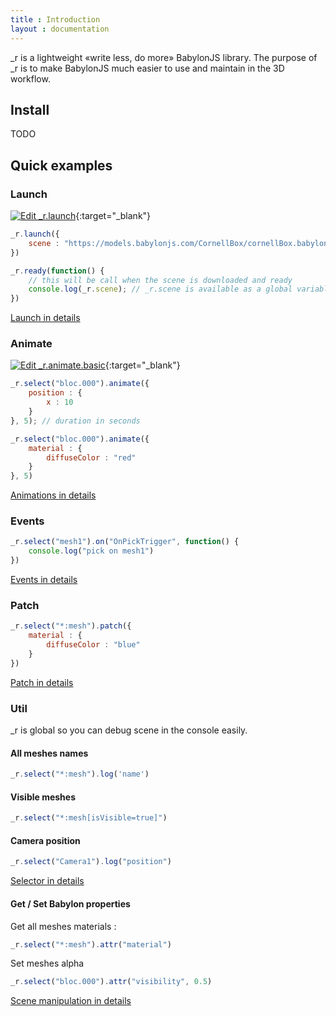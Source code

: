 ```yaml
---
title : Introduction 
layout : documentation
---
```

_r is a lightweight «write less, do more» BabylonJS library. The purpose of _r is to make BabylonJS much easier to use and maintain in the 3D workflow.

## Install

TODO

## Quick examples

### Launch
[![Edit _r.launch](https://codesandbox.io/static/img/play-codesandbox.svg)](https://codesandbox.io/s/rlaunch-g4wy9?fontsize=14&hidenavigation=1&theme=dark){:target="_blank"}
```js
_r.launch({
    scene : "https://models.babylonjs.com/CornellBox/cornellBox.babylon"
})

_r.ready(function() {
    // this will be call when the scene is downloaded and ready
    console.log(_r.scene); // _r.scene is available as a global variable
})
```
[Launch in details](./launch)
### Animate 
[![Edit _r.animate.basic](https://codesandbox.io/static/img/play-codesandbox.svg)](https://codesandbox.io/s/ranimatebasic-pb9kf?fontsize=14&hidenavigation=1&theme=dark){:target="_blank"}
```js
_r.select("bloc.000").animate({
    position : {
        x : 10
    }
}, 5); // duration in seconds

_r.select("bloc.000").animate({
    material : {
        diffuseColor : "red"
    }
}, 5)
```
[Animations in details]()
### Events
```js
_r.select("mesh1").on("OnPickTrigger", function() {
    console.log("pick on mesh1")
})
```
[Events in details]()
### Patch
```js
_r.select("*:mesh").patch({
    material : {
        diffuseColor : "blue"
    }
})
```

[Patch in details]()

### Util
_r is global so you can debug scene in the console easily.

#### All meshes names
```js 
_r.select("*:mesh").log('name') 
```
#### Visible meshes
```js 
_r.select("*:mesh[isVisible=true]")
```
#### Camera position
```js 
_r.select("Camera1").log("position")
```
[Selector in details]()
#### Get / Set Babylon properties
Get all meshes materials :
```js 
_r.select("*:mesh").attr("material")
```
Set meshes alpha
```js 
_r.select("bloc.000").attr("visibility", 0.5)
```

[Scene manipulation in details]()